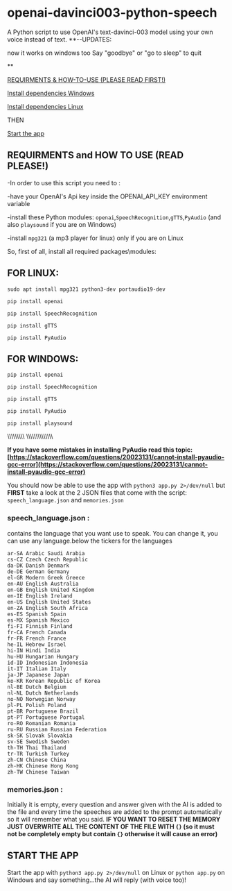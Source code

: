 # openai-davinci003-python-speech
A Python script to use OpenAI's text-davinci-003 model using your own voice instead of text.
**--UPDATES: 

now it works on windows too
Say "goodbye" or "go to sleep" to quit

**

[REQUIRMENTS & HOW-TO-USE (PLEASE READ FIRST!)](https://github.com/0ut0flin3/openai-davinci003-python-speech/blob/main/README.md#requirments-and-how-to-use-read-please)

[Install dependencies Windows](https://github.com/0ut0flin3/openai-davinci003-python-speech/blob/main/README.md#for-windows)

[Install dependencies Linux](https://github.com/0ut0flin3/openai-davinci003-python-speech/blob/main/README.md#for-linux)

THEN

[Start the app](https://github.com/0ut0flin3/openai-davinci003-python-speech/blob/main/README.md#start-the-app)


## REQUIRMENTS and HOW TO USE (READ PLEASE!)


-In order to use this script you need to :

-have your OpenAI's Api key inside the OPENAI_API_KEY environment variable

-install these Python modules: `openai`,`SpeechRecognition`,`gTTS`,`PyAudio` (and also `playsound` if you are on Windows)


-install `mpg321` (a mp3 player for linux) only if you are on Linux



So, first of all, install all required packages\modules:

## FOR LINUX:

`sudo apt install mpg321 python3-dev portaudio19-dev`
 
`pip install openai`

`pip install SpeechRecognition`

`pip install gTTS`

`pip install PyAudio`

## FOR WINDOWS:

`pip install openai`

`pip install SpeechRecognition`

`pip install gTTS`

`pip install PyAudio`

`pip install playsound`

\\\\\\\\\\\\\\\\\\
\\\\\\\\\\\\\\\\\\\\\\\\\\\

**If you have some mistakes in installing PyAudio read this topic: [https://stackoverflow.com/questions/20023131/cannot-install-pyaudio-gcc-error](https://stackoverflow.com/questions/20023131/cannot-install-pyaudio-gcc-error)**



You should now be able to use the app with `python3 app.py 2>/dev/null` but **FIRST** take a look at the 2 JSON files that come with the script: `speech_language.json` and `memories.json`

### speech_language.json : 
contains the language that you want use to speak. You can change it, you can use any language.below the tickers for the languages

```
ar-SA Arabic Saudi Arabia
cs-CZ Czech Czech Republic
da-DK Danish Denmark
de-DE German Germany
el-GR Modern Greek Greece
en-AU English Australia
en-GB English United Kingdom
en-IE English Ireland
en-US English United States
en-ZA English South Africa
es-ES Spanish Spain
es-MX Spanish Mexico
fi-FI Finnish Finland
fr-CA French Canada
fr-FR French France
he-IL Hebrew Israel
hi-IN Hindi India
hu-HU Hungarian Hungary
id-ID Indonesian Indonesia
it-IT Italian Italy
ja-JP Japanese Japan
ko-KR Korean Republic of Korea
nl-BE Dutch Belgium
nl-NL Dutch Netherlands
no-NO Norwegian Norway
pl-PL Polish Poland
pt-BR Portuguese Brazil
pt-PT Portuguese Portugal
ro-RO Romanian Romania
ru-RU Russian Russian Federation
sk-SK Slovak Slovakia
sv-SE Swedish Sweden
th-TH Thai Thailand
tr-TR Turkish Turkey
zh-CN Chinese China
zh-HK Chinese Hong Kong
zh-TW Chinese Taiwan
```

### memories.json : 
Initially it is empty, every question and answer given with the AI is added to the file and every time the speeches are added to the prompt automatically
so it will remember what you said.
**IF YOU WANT TO RESET THE MEMORY JUST OVERWRITE ALL THE CONTENT OF THE FILE WITH `{}` (so it must not be completely empty but contain `{}` otherwise it will cause an error)**


## START THE APP
Start the app with `python3 app.py 2>/dev/null` on Linux
or `python app.py` on Windows
and say something...the AI will reply (with voice too)! 
